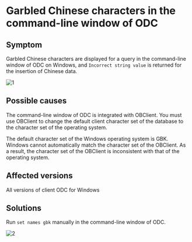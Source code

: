 Garbled Chinese characters in the command-line window of ODC
================================

**Symptom**
-----------------

Garbled Chinese characters are displayed for a query in the command-line window of ODC on Windows, and `Incorrect string value` is returned for the insertion of Chinese data.

![1](https://obbusiness-private.oss-cn-shanghai.aliyuncs.com/doc/img/odc/420/1300.troubleshooting/300.common-troubleshooting/600.client-odc-problems/200.garbled-characters-in-command-line-window/1EN.png)

**Possible causes**
-----------------

The command-line window of ODC is integrated with OBClient. You must use OBClient to change the default client character set of the database to the character set of the operating system.

The default character set of the Windows operating system is GBK. Windows cannot automatically match the character set of the OBClient. As a result, the character set of the OBClient is inconsistent with that of the operating system.

**Affected versions**
-----------------------

All versions of client ODC for Windows

**Solutions**
-------------------------

Run `set names gbk` manually in the command-line window of ODC.

![2](https://obbusiness-private.oss-cn-shanghai.aliyuncs.com/doc/img/odc/420/1300.troubleshooting/300.common-troubleshooting/600.client-odc-problems/200.garbled-characters-in-command-line-window/2EN.png)
